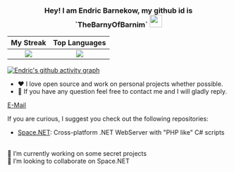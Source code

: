 <h3 align="center">
  <strong>Hey! I am Endric Barnekow, my github id is `TheBarnyOfBarnim`</strong>
  <img src="https://media.giphy.com/media/hvRJCLFzcasrR4ia7z/giphy.gif" width="28">
</h3>

<p align="center">
    <strong></strong>
</p>


My Streak             | Top Languages  
:-------------------------:|:-------------------------:
![](https://github-readme-streak-stats.herokuapp.com?user=TheBarnyOfBarnim&theme=dark&date_format=j%20M%5B%20Y%5D)  |  ![](https://git-statistics-three.vercel.app/api/top-langs/?username=TheBarnyOfBarnim&layout=compact&theme=dark&size_weight=0.5&count_weight=0.5&exclude_repo=git-statistics)

[![Endric's github activity graph](https://github-readme-activity-graph.vercel.app/graph?username=TheBarnyOfBarnim&theme=github-compact)](https://github-readme-activity-graph.vercel.app/graph?username=TheBarnyOfBarnim&theme=github-compac)


- :heart: I love open source and work on personal projects whether possible.
- 💬 If you have any question feel free to contact me and I will gladly reply.

[E-Mail](mailto:contact+FromGithubProfile@e-barnekow.de)

If you are curious, I suggest you check out the following repositories:

- [Space.NET](https://github.com/TheBarnyOfBarnim/Space.NET): Cross-platform .NET WebServer with "PHP like" C# scripts

<br>
🔭 I’m currently working on some secret projects<br>
👯 I’m looking to collaborate on Space.NET<br>
